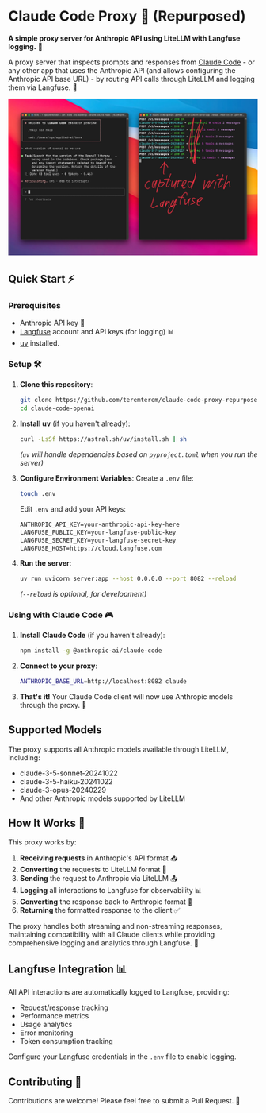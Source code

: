 # Claude Code Proxy 🔄 (Repurposed)

**A simple proxy server for Anthropic API using LiteLLM with Langfuse logging.** 🤝

A proxy server that inspects prompts and responses from [Claude Code](https://www.anthropic.com/claude-code) - or any other app that uses the Anthropic API (and allows configuring the Anthropic API base URL) - by routing API calls through LiteLLM and logging them via Langfuse. 🌉

![Anthropic API Proxy (Repurposed)](pic3.jpeg)

## Quick Start ⚡

### Prerequisites

- Anthropic API key 🔑
- [Langfuse](https://langfuse.com/) account and API keys (for logging) 📊
- [uv](https://github.com/astral-sh/uv) installed.

### Setup 🛠️

1. **Clone this repository**:
   ```bash
   git clone https://github.com/teremterem/claude-code-proxy-repurposed.git
   cd claude-code-openai
   ```

2. **Install uv** (if you haven't already):
   ```bash
   curl -LsSf https://astral.sh/uv/install.sh | sh
   ```
   *(`uv` will handle dependencies based on `pyproject.toml` when you run the server)*

3. **Configure Environment Variables**:
   Create a `.env` file:
   ```bash
   touch .env
   ```
   Edit `.env` and add your API keys:
   ```dotenv
   ANTHROPIC_API_KEY=your-anthropic-api-key-here
   LANGFUSE_PUBLIC_KEY=your-langfuse-public-key
   LANGFUSE_SECRET_KEY=your-langfuse-secret-key
   LANGFUSE_HOST=https://cloud.langfuse.com
   ```

4. **Run the server**:
   ```bash
   uv run uvicorn server:app --host 0.0.0.0 --port 8082 --reload
   ```
   *(`--reload` is optional, for development)*

### Using with Claude Code 🎮

1. **Install Claude Code** (if you haven't already):
   ```bash
   npm install -g @anthropic-ai/claude-code
   ```

2. **Connect to your proxy**:
   ```bash
   ANTHROPIC_BASE_URL=http://localhost:8082 claude
   ```

3. **That's it!** Your Claude Code client will now use Anthropic models through the proxy. 🎯

## Supported Models

The proxy supports all Anthropic models available through LiteLLM, including:
- claude-3-5-sonnet-20241022
- claude-3-5-haiku-20241022
- claude-3-opus-20240229
- And other Anthropic models supported by LiteLLM

## How It Works 🧩

This proxy works by:

1. **Receiving requests** in Anthropic's API format 📥
2. **Converting** the requests to LiteLLM format 🔄
3. **Sending** the request to Anthropic via LiteLLM 📤
4. **Logging** all interactions to Langfuse for observability 📊
5. **Converting** the response back to Anthropic format 🔄
6. **Returning** the formatted response to the client ✅

The proxy handles both streaming and non-streaming responses, maintaining compatibility with all Claude clients while providing comprehensive logging and analytics through Langfuse. 🌊

## Langfuse Integration 📊

All API interactions are automatically logged to Langfuse, providing:
- Request/response tracking
- Performance metrics
- Usage analytics
- Error monitoring
- Token consumption tracking

Configure your Langfuse credentials in the `.env` file to enable logging.

## Contributing 🤝

Contributions are welcome! Please feel free to submit a Pull Request. 🎁
